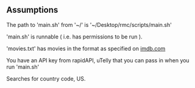 ## Assumptions

The path to 'main.sh' from '~/' is '~/Desktop/rmc/scripts/main.sh'

'main.sh' is runnable ( i.e. has permissions to be run ).

'movies.txt' has movies in the format as specified on [imdb.com](https://www.imdb.com/)

You have an API key from rapidAPI, uTelly that you can pass in when you run 'main.sh'

Searches for country code, US. 